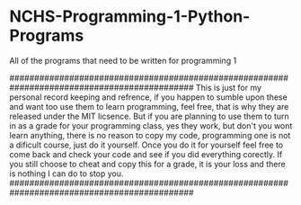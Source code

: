 # NCHS-Programming-1-Python-Programs
All of the programs that need to be written for programming 1

#############################################################################################
This is just for my personal record keeping and refrence, if you happen to sumble upon these and want too use 
them to learn programming, feel free, that is why they are released under the MIT licsence. But if you are 
planning to use them to turn in as a grade for your programming class, yes they work, but don't you wont learn
anything, there is no reason to copy my code, programming one is not a dificult course, just do it yourself. Once 
you do it for yourself feel free to come back and check your code and see if you did everything corectly.
If you still choose to cheat and copy this for a grade, it is your loss and there is nothing I can do to stop you.
#############################################################################################
